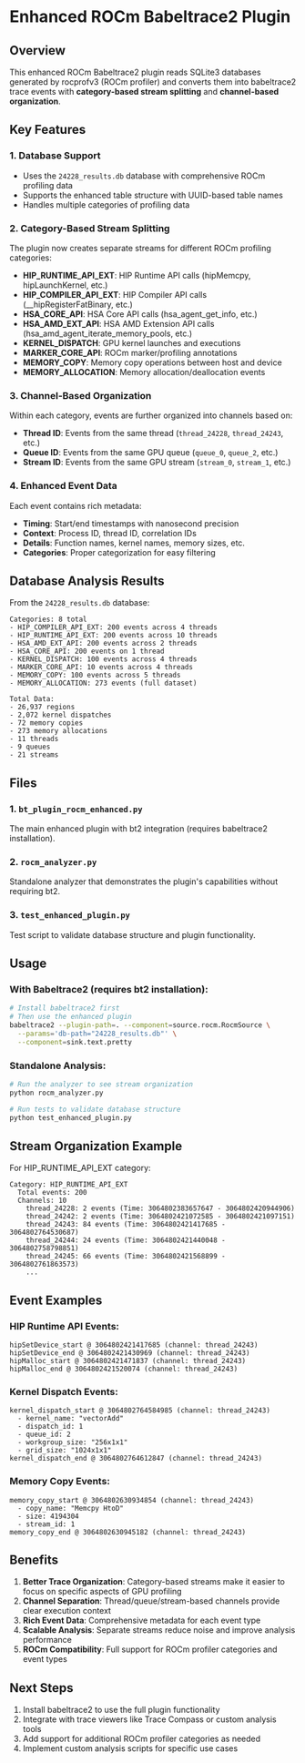 # Enhanced ROCm Babeltrace2 Plugin

## Overview

This enhanced ROCm Babeltrace2 plugin reads SQLite3 databases generated by rocprofv3 (ROCm profiler) and converts them into babeltrace2 trace events with **category-based stream splitting** and **channel-based organization**.

## Key Features

### 1. **Database Support**
- Uses the `24228_results.db` database with comprehensive ROCm profiling data
- Supports the enhanced table structure with UUID-based table names
- Handles multiple categories of profiling data

### 2. **Category-Based Stream Splitting**
The plugin now creates separate streams for different ROCm profiling categories:

- **HIP_RUNTIME_API_EXT**: HIP Runtime API calls (hipMemcpy, hipLaunchKernel, etc.)
- **HIP_COMPILER_API_EXT**: HIP Compiler API calls (__hipRegisterFatBinary, etc.)
- **HSA_CORE_API**: HSA Core API calls (hsa_agent_get_info, etc.)
- **HSA_AMD_EXT_API**: HSA AMD Extension API calls (hsa_amd_agent_iterate_memory_pools, etc.)
- **KERNEL_DISPATCH**: GPU kernel launches and executions
- **MARKER_CORE_API**: ROCm marker/profiling annotations
- **MEMORY_COPY**: Memory copy operations between host and device
- **MEMORY_ALLOCATION**: Memory allocation/deallocation events

### 3. **Channel-Based Organization**
Within each category, events are further organized into channels based on:

- **Thread ID**: Events from the same thread (`thread_24228`, `thread_24243`, etc.)
- **Queue ID**: Events from the same GPU queue (`queue_0`, `queue_2`, etc.)
- **Stream ID**: Events from the same GPU stream (`stream_0`, `stream_1`, etc.)

### 4. **Enhanced Event Data**
Each event contains rich metadata:
- **Timing**: Start/end timestamps with nanosecond precision
- **Context**: Process ID, thread ID, correlation IDs
- **Details**: Function names, kernel names, memory sizes, etc.
- **Categories**: Proper categorization for easy filtering

## Database Analysis Results

From the `24228_results.db` database:

```
Categories: 8 total
- HIP_COMPILER_API_EXT: 200 events across 4 threads
- HIP_RUNTIME_API_EXT: 200 events across 10 threads  
- HSA_AMD_EXT_API: 200 events across 2 threads
- HSA_CORE_API: 200 events on 1 thread
- KERNEL_DISPATCH: 100 events across 4 threads
- MARKER_CORE_API: 10 events across 4 threads
- MEMORY_COPY: 100 events across 5 threads
- MEMORY_ALLOCATION: 273 events (full dataset)

Total Data:
- 26,937 regions
- 2,072 kernel dispatches
- 72 memory copies
- 273 memory allocations
- 11 threads
- 9 queues
- 21 streams
```

## Files

### 1. `bt_plugin_rocm_enhanced.py`
The main enhanced plugin with bt2 integration (requires babeltrace2 installation).

### 2. `rocm_analyzer.py`
Standalone analyzer that demonstrates the plugin's capabilities without requiring bt2.

### 3. `test_enhanced_plugin.py`
Test script to validate database structure and plugin functionality.

## Usage

### With Babeltrace2 (requires bt2 installation):
```bash
# Install babeltrace2 first
# Then use the enhanced plugin
babeltrace2 --plugin-path=. --component=source.rocm.RocmSource \
  --params='db-path="24228_results.db"' \
  --component=sink.text.pretty
```

### Standalone Analysis:
```bash
# Run the analyzer to see stream organization
python rocm_analyzer.py

# Run tests to validate database structure
python test_enhanced_plugin.py
```

## Stream Organization Example

For HIP_RUNTIME_API_EXT category:
```
Category: HIP_RUNTIME_API_EXT
  Total events: 200
  Channels: 10
    thread_24228: 2 events (Time: 3064802383657647 - 3064802420944906)
    thread_24242: 2 events (Time: 3064802421072585 - 3064802421097151)
    thread_24243: 84 events (Time: 3064802421417685 - 3064802764530687)
    thread_24244: 24 events (Time: 3064802421440048 - 3064802758798851)
    thread_24245: 66 events (Time: 3064802421568899 - 3064802761863573)
    ...
```

## Event Examples

### HIP Runtime API Events:
```
hipSetDevice_start @ 3064802421417685 (channel: thread_24243)
hipSetDevice_end @ 3064802421430969 (channel: thread_24243)
hipMalloc_start @ 3064802421471837 (channel: thread_24243)
hipMalloc_end @ 3064802421520074 (channel: thread_24243)
```

### Kernel Dispatch Events:
```
kernel_dispatch_start @ 3064802764584985 (channel: thread_24243)
  - kernel_name: "vectorAdd"
  - dispatch_id: 1
  - queue_id: 2
  - workgroup_size: "256x1x1"
  - grid_size: "1024x1x1"
kernel_dispatch_end @ 3064802764612847 (channel: thread_24243)
```

### Memory Copy Events:
```
memory_copy_start @ 3064802630934854 (channel: thread_24243)
  - copy_name: "Memcpy HtoD"
  - size: 4194304
  - stream_id: 1
memory_copy_end @ 3064802630945182 (channel: thread_24243)
```

## Benefits

1. **Better Trace Organization**: Category-based streams make it easier to focus on specific aspects of GPU profiling
2. **Channel Separation**: Thread/queue/stream-based channels provide clear execution context
3. **Rich Event Data**: Comprehensive metadata for each event type
4. **Scalable Analysis**: Separate streams reduce noise and improve analysis performance
5. **ROCm Compatibility**: Full support for ROCm profiler categories and event types

## Next Steps

1. Install babeltrace2 to use the full plugin functionality
2. Integrate with trace viewers like Trace Compass or custom analysis tools
3. Add support for additional ROCm profiler categories as needed
4. Implement custom analysis scripts for specific use cases
